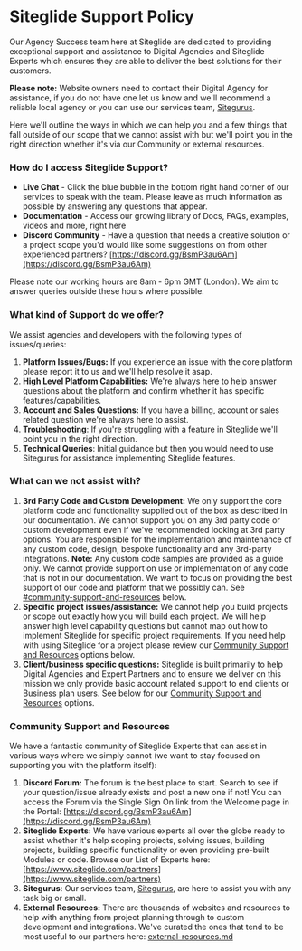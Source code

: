 # Siteglide Support Policy

Our Agency Success team here at Siteglide are dedicated to providing exceptional support and assistance to Digital Agencies and Siteglide Experts which ensures they are able to deliver the best solutions for their customers.

**Please note:** Website owners need to contact their Digital Agency for assistance, if you do not have one let us know and we'll recommend a reliable local agency or you can use our services team, [Sitegurus](https://www.sitegurus.io/).

Here we'll outline the ways in which we can help you and a few things that fall outside of our scope that we cannot assist with but we'll point you in the right direction whether it's via our Community or external resources.

### How do I access Siteglide Support?

* **Live Chat** - Click the blue bubble in the bottom right hand corner of our services to speak with the team. Please leave as much information as possible by answering any questions that appear.
* **Documentation** - Access our growing library of Docs, FAQs, examples, videos and more, right here
* **Discord Community** - Have a question that needs a creative solution or a project scope you'd would like some suggestions on from other experienced partners? [https://discord.gg/BsmP3au6Am](https://discord.gg/BsmP3au6Am)

Please note our working hours are 8am - 6pm GMT (London). We aim to answer queries outside these hours where possible.

### What kind of Support do we offer?

We assist agencies and developers with the following types of issues/queries:

1. **Platform Issues/Bugs:** If you experience an issue with the core platform please report it to us and we'll help resolve it asap.
2. **High Level Platform Capabilities:** We're always here to help answer questions about the platform and confirm whether it has specific features/capabilities.
3. **Account and Sales Questions:** If you have a billing, account or sales related question we're always here to assist.
4. **Troubleshooting**: If you're struggling with a feature in Siteglide we'll point you in the right direction.
5. **Technical Queries**: Initial guidance but then you would need to use Sitegurus for assistance implementing Siteglide features.

### What can we not assist with?

1. **3rd Party Code and Custom Development:** We only support the core platform code and functionality supplied out of the box as described in our documentation. We cannot support you on any 3rd party code or custom development even if we've recommended looking at 3rd party options. You are responsible for the implementation and maintenance of any custom code, design, bespoke functionality and any 3rd-party integrations. **Note:** Any custom code samples are provided as a guide only. We cannot provide support on use or implementation of any code that is not in our documentation. We want to focus on providing the best support of our code and platform that we possibly can. See [#community-support-and-resources](siteglide-support-policy.md#community-support-and-resources "mention") below.
2. **Specific project issues/assistance:** We cannot help you build projects or scope out exactly how you will build each project. We will help answer high level capability questions but cannot map out how to implement Siteglide for specific project requirements. If you need help with using Siteglide for a project please review our [Community Support and Resources](siteglide-support-policy.md#community-support-and-resources) options below.
3. **Client/business specific questions:** Siteglide is built primarily to help Digital Agencies and Expert Partners and to ensure we deliver on this mission we only provide basic account related support to end clients or Business plan users. See below for our [Community Support and Resources](siteglide-support-policy.md#community-support-and-resources) options.

### Community Support and Resources

We have a fantastic community of Siteglide Experts that can assist in various ways where we simply cannot (we want to stay focused on supporting you with the platform itself):

1. **Discord Forum:** The forum is the best place to start. Search to see if your question/issue already exists and post a new one if not! You can access the Forum via the Single Sign On link from the Welcome page in the Portal: [https://discord.gg/BsmP3au6Am](https://discord.gg/BsmP3au6Am)
2. **Siteglide Experts:** We have various experts all over the globe ready to assist whether it's help scoping projects, solving issues, building projects, building specific functionality or even providing pre-built Modules or code. Browse our List of Experts here: [https://www.siteglide.com/partners](https://www.siteglide.com/partners)
3. **Sitegurus**: Our services team, [Sitegurus](https://www.sitegurus.io/), are here to assist you with any task big or small.
4. **External Resources:** There are thousands of websites and resources to help with anything from project planning through to custom development and integrations. We've curated the ones that tend to be most useful to our partners here: [external-resources.md](external-resources.md "mention")
